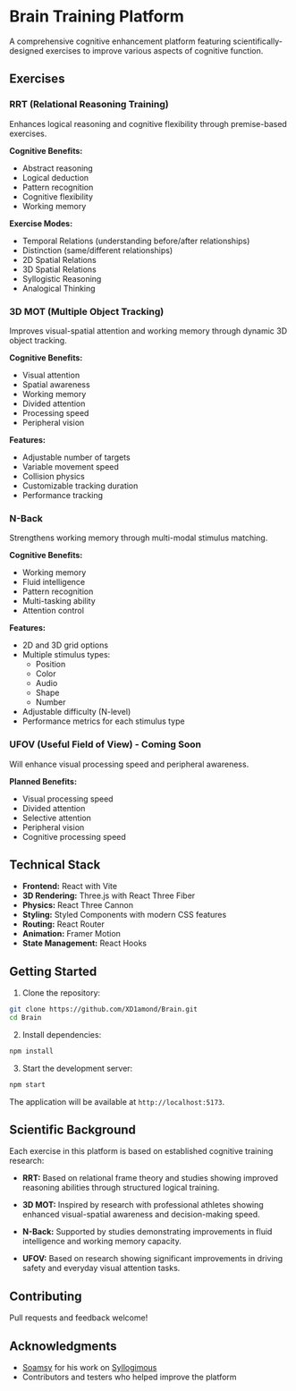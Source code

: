 # Brain Training Platform

A comprehensive cognitive enhancement platform featuring scientifically-designed exercises to improve various aspects of cognitive function.

## Exercises

### RRT (Relational Reasoning Training)
Enhances logical reasoning and cognitive flexibility through premise-based exercises.

**Cognitive Benefits:**
- Abstract reasoning
- Logical deduction
- Pattern recognition
- Cognitive flexibility
- Working memory

**Exercise Modes:**
- Temporal Relations (understanding before/after relationships)
- Distinction (same/different relationships)
- 2D Spatial Relations
- 3D Spatial Relations
- Syllogistic Reasoning
- Analogical Thinking

### 3D MOT (Multiple Object Tracking)
Improves visual-spatial attention and working memory through dynamic 3D object tracking.

**Cognitive Benefits:**
- Visual attention
- Spatial awareness
- Working memory
- Divided attention
- Processing speed
- Peripheral vision

**Features:**
- Adjustable number of targets
- Variable movement speed
- Collision physics
- Customizable tracking duration
- Performance tracking

### N-Back
Strengthens working memory through multi-modal stimulus matching.

**Cognitive Benefits:**
- Working memory
- Fluid intelligence
- Pattern recognition
- Multi-tasking ability
- Attention control

**Features:**
- 2D and 3D grid options
- Multiple stimulus types:
  - Position
  - Color
  - Audio
  - Shape
  - Number
- Adjustable difficulty (N-level)
- Performance metrics for each stimulus type

### UFOV (Useful Field of View) - Coming Soon
Will enhance visual processing speed and peripheral awareness.

**Planned Benefits:**
- Visual processing speed
- Divided attention
- Selective attention
- Peripheral vision
- Cognitive processing speed

## Technical Stack

- **Frontend:** React with Vite
- **3D Rendering:** Three.js with React Three Fiber
- **Physics:** React Three Cannon
- **Styling:** Styled Components with modern CSS features
- **Routing:** React Router
- **Animation:** Framer Motion
- **State Management:** React Hooks

## Getting Started

1. Clone the repository:
```bash
git clone https://github.com/XD1amond/Brain.git
cd Brain
```

2. Install dependencies:
```bash
npm install
```

3. Start the development server:
```bash
npm start
```

The application will be available at `http://localhost:5173`.

## Scientific Background

Each exercise in this platform is based on established cognitive training research:

- **RRT:** Based on relational frame theory and studies showing improved reasoning abilities through structured logical training.

- **3D MOT:** Inspired by research with professional athletes showing enhanced visual-spatial awareness and decision-making speed.

- **N-Back:** Supported by studies demonstrating improvements in fluid intelligence and working memory capacity.

- **UFOV:** Based on research showing significant improvements in driving safety and everyday visual attention tasks.

## Contributing

Pull requests and feedback welcome!

## Acknowledgments

- [Soamsy](https://github.com/soamsy) for his work on [Syllogimous](https://github.com/soamsy/Syllogimous-v3)
- Contributors and testers who helped improve the platform
